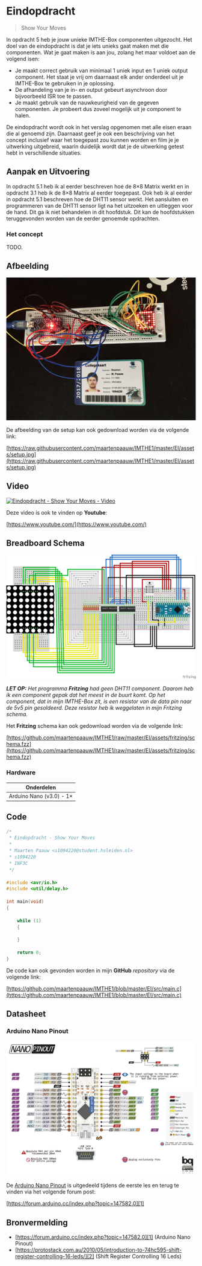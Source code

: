 # Eindopdracht

> Show Your Moves

In opdracht 5 heb je jouw unieke IMTHE-Box componenten uitgezocht. Het doel van de eindopdracht is dat je iets unieks gaat maken met die componenten. Wat je gaat maken is aan jou, zolang het maar voldoet aan de volgend isen:

* Je maakt correct gebruik van minimaal 1 uniek input en 1 uniek output component. Het staat je vrij om daarnaast elk ander onderdeel uit je IMTHE-Box te gebruiken in je oplossing.
* De afhandeling van je in- en output gebeurt asynchroon door bijvoorbeeld ISR toe te passen.
* Je maakt gebruik van de nauwkeurigheid van de gegeven componenten. Je probeert dus zoveel mogelijk uit je component te halen.

De eindopdracht wordt ook in het verslag opgenomen met alle eisen eraan die al genoemd zijn. Daarnaast geef je ook een beschrijving van het concept inclusief waar het toegepast zou kunnen worden en film je je uitwerking uitgebreid, waarin duidelijk wordt dat je de uitwerking getest hebt in verschillende situaties.

## Aanpak en Uitvoering

In opdracht 5.1 heb ik al eerder beschreven hoe de 8×8 Matrix werkt en in opdracht 3.1 heb ik de 8×8 Matrix al eerder toegepast. Ook heb ik al eerder in opdracht 5.1 beschreven hoe de DHT11 sensor werkt. Het aansluiten en programmeren van de DHT11 sensor ligt na het uitzoeken en uitleggen voor de hand. Dit ga ik niet behandelen in dit hoofdstuk. Dit kan de hoofdstukken teruggevonden worden van de eerder genoemde opdrachten.

### Het concept

TODO.

## Afbeelding

![Eindopdracht - Show Your Moves - Afbeelding](https://raw.githubusercontent.com/maartenpaauw/IMTHE1/master/EI/assets/setup.jpg)

De afbeelding van de setup kan ook gedownload worden via de volgende link:

[https://raw.githubusercontent.com/maartenpaauw/IMTHE1/master/EI/assets/setup.jpg](https://raw.githubusercontent.com/maartenpaauw/IMTHE1/master/EI/assets/setup.jpg)

## Video

[![Eindopdracht - Show Your Moves - Video](https://img.youtube.com/vi/XXX/maxresdefault.jpg)](https://www.youtube.com/)

Deze video is ook te vinden op **Youtube**:

[https://www.youtube.com/](https://www.youtube.com/)

## Breadboard Schema

[![Eindopdracht - Show Your Moves - Schema](https://raw.githubusercontent.com/maartenpaauw/IMTHE1/master/EI/assets/fritzing/schema.png)](https://raw.githubusercontent.com/maartenpaauw/IMTHE1/master/EI/assets/fritzing/schema.png)

***LET OP:*** *Het programma **Fritzing** had geen DHT11 component. Daarom heb ik een component gepak dat het meest in de buurt komt. Op het component, dat in mijn IMTHE-Box zit, is een resistor van de data pin naar de 5v5 pin gesoldeerd. Deze resistor heb ik weggelaten in mijn Fritzing schema.*

Het **Fritzing** schema kan ook gedownload worden via de volgende link:

[https://github.com/maartenpaauw/IMTHE1/raw/master/EI/assets/fritzing/schema.fzz](https://github.com/maartenpaauw/IMTHE1/raw/master/EI/assets/fritzing/schema.fzz)

### Hardware

| Onderdelen                 |
| -------------------------- |
| Arduino Nano (v3.0) - 1×   |

## Code

```c
/*
 * Eindopdracht - Show Your Moves
 * 
 * Maarten Paauw <s1094220@student.hsleiden.nl>
 * s1094220
 * INF3C
 */

#include <avr/io.h>
#include <util/delay.h>

int main(void)
{

    while (1)
    {
        
    }

    return 0;
}
```

De code kan ook gevonden worden in mijn **GitHub** *repository* via de volgende link:

[https://github.com/maartenpaauw/IMTHE1/blob/master/EI/src/main.c](https://github.com/maartenpaauw/IMTHE1/blob/master/EI/src/main.c)

## Datasheet

### Arduino Nano Pinout

![Arduino Nano Pinout](https://raw.githubusercontent.com/maartenpaauw/IMTHE1/master/EI/assets/data_sheets/nano.png)

De [Arduino Nano Pinout][1] is uitgedeeld tijdens de eerste les en terug te vinden via het volgende forum post:

[https://forum.arduino.cc/index.php?topic=147582.0][1]

## Bronvermelding

* [https://forum.arduino.cc/index.php?topic=147582.0][1] (Arduino Nano Pinout)
* [https://protostack.com.au/2010/05/introduction-to-74hc595-shift-register-controlling-16-leds/][2] (Shift Register Controlling 16 Leds)

[1]: https://forum.arduino.cc/index.php?topic=147582.0 "Arduino Nano Pinout"
[2]: https://protostack.com.au/2010/05/introduction-to-74hc595-shift-register-controlling-16-leds/ "Shift Register Controlling 16 Leds"